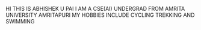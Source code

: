 HI THIS IS ABHISHEK U PAI I AM A CSE(AI) UNDERGRAD FROM AMRITA UNIVERSITY AMRITAPURI MY HOBBIES INCLUDE CYCLING TREKKING AND SWIMMING 
